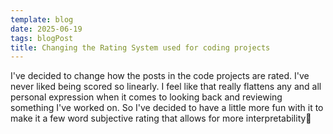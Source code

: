 ```yaml
---
template: blog
date: 2025-06-19
tags: blogPost
title: Changing the Rating System used for coding projects
---
```


I've decided to change how the posts in the code projects are rated. I've never liked being scored so linearly. I feel like that really flattens any and all personal expression when it comes to looking back and reviewing something I've worked on. So I've decided to have a little more fun with it to make it a few word subjective rating that allows for more interpretability🌈

